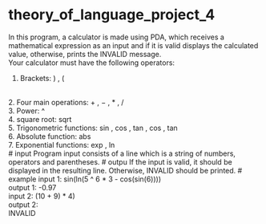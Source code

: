 # theory_of_language_project_4
In this program, a calculator is made using PDA, which receives a mathematical expression as an input and if it is valid displays the calculated value, otherwise, prints the INVALID message.
<br>
Your calculator must have the following operators:
1. Brackets: ) , (
<br>
2. Four main operations: + , − , * , /
<br>
3. Power: ^
<br>
4. square root: sqrt
<br>
5. Trigonometric functions: sin , cos , tan , cos , tan
<br>
6. Absolute function: abs
<br>
7. Exponential functions: exp , ln
<br>
# input
Program input consists of a line which is a string of numbers, operators and parentheses.
# outpu
If the input is valid, it should be displayed in the resulting line. Otherwise, INVALID should be printed.
# example
input 1:
sin(ln(5 ^ 6 * 3 - cos(sin(6))))
<br>
output 1:
-0.97
<br>
input 2:
(10 + 9) * 4)
<br>
output 2:
<br>
INVALID
